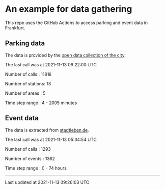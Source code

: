 # An example for data gathering

This repo uses the GitHub Actions to access parking and event data in Frankfurt.

## Parking data
The data is provided by the [open data collection of the city](https://www.offenedaten.frankfurt.de/).

The last call was at 2021-11-13 09:22:00 UTC

Number of calls   : 11818

Number of stations:    18

Number of areas   :     5

Time step range   :     4 -  2005 minutes


## Event data
The data is extracted from [stadtleben.de](https://stadtleben.de/frankfurt/).

The last call was at 2021-11-13 05:34:54 UTC

Number of calls   : 1293

Number of events  : 1362

Time step range   :    0 -   74 hours


----

Last updated at 2021-11-13 09:26:03 UTC
